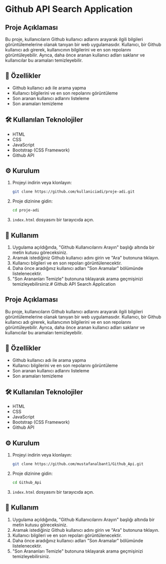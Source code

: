 # Github API Search Application

## Proje Açıklaması

Bu proje, kullanıcıların Github kullanıcı adlarını arayarak ilgili bilgileri görüntülemelerine olanak tanıyan bir web uygulamasıdır. Kullanıcı, bir Github kullanıcı adı girerek, kullanıcının bilgilerini ve en son repolarını görüntüleyebilir. Ayrıca, daha önce aranan kullanıcı adları saklanır ve kullanıcılar bu aramaları temizleyebilir.

## 🌟 Özellikler

- Github kullanıcı adı ile arama yapma
- Kullanıcı bilgilerini ve en son repolarını görüntüleme
- Son aranan kullanıcı adlarını listeleme
- Son aramaları temizleme

## 🛠️ Kullanılan Teknolojiler

- HTML
- CSS
- JavaScript
- Bootstrap (CSS Framework)
- Github API

## ⚙️ Kurulum

1. Projeyi indirin veya klonlayın:
   ```bash
   git clone https://github.com/kullaniciadi/proje-adi.git
   ```
2. Proje dizinine gidin:
   ```bash
   cd proje-adi
   ```
3. `index.html` dosyasını bir tarayıcıda açın.

## 🚀 Kullanım

1. Uygulama açıldığında, "Github Kullanıcılarını Arayın" başlığı altında bir metin kutusu göreceksiniz.
2. Aramak istediğiniz Github kullanıcı adını girin ve "Ara" butonuna tıklayın.
3. Kullanıcı bilgileri ve en son repoları görüntülenecektir.
4. Daha önce aradığınız kullanıcı adları "Son Aramalar" bölümünde listelenecektir.
5. "Son Arananları Temizle" butonuna tıklayarak arama geçmişinizi temizleyebilirsiniz.# Github API Search Application

## Proje Açıklaması

Bu proje, kullanıcıların Github kullanıcı adlarını arayarak ilgili bilgileri görüntülemelerine olanak tanıyan bir web uygulamasıdır. Kullanıcı, bir Github kullanıcı adı girerek, kullanıcının bilgilerini ve en son repolarını görüntüleyebilir. Ayrıca, daha önce aranan kullanıcı adları saklanır ve kullanıcılar bu aramaları temizleyebilir.

## 🌟 Özellikler

- Github kullanıcı adı ile arama yapma
- Kullanıcı bilgilerini ve en son repolarını görüntüleme
- Son aranan kullanıcı adlarını listeleme
- Son aramaları temizleme

## 🛠️ Kullanılan Teknolojiler

- HTML
- CSS
- JavaScript
- Bootstrap (CSS Framework)
- Github API

## ⚙️ Kurulum

1. Projeyi indirin veya klonlayın:
   ```bash
   git clone https://github.com/mustafanalbant1/Github_Api.git
   ```
2. Proje dizinine gidin:
   ```bash
   cd Github_Api
   ```
3. `index.html` dosyasını bir tarayıcıda açın.

## 🚀 Kullanım

1. Uygulama açıldığında, "Github Kullanıcılarını Arayın" başlığı altında bir metin kutusu göreceksiniz.
2. Aramak istediğiniz Github kullanıcı adını girin ve "Ara" butonuna tıklayın.
3. Kullanıcı bilgileri ve en son repoları görüntülenecektir.
4. Daha önce aradığınız kullanıcı adları "Son Aramalar" bölümünde listelenecektir.
5. "Son Arananları Temizle" butonuna tıklayarak arama geçmişinizi temizleyebilirsiniz.
